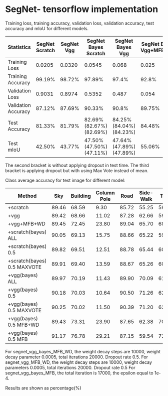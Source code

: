 # SegNet- tensorflow implementation
Training loss, training accuracy, validation loss, validation accuracy, test accuracy and mIoU for different models.


|     Statistics     | SegNet Scratch| SegNet Vgg | SegNet Bayes Scratch | SegNet Bayes Vgg |SegNet Bayes Vgg+MFB+WD|SegNet Vgg MFB+WD| SegNet_vgg_bayes_MFL|
| ------------------ | ------------- | ---------- | -------------------- | ---------------- | --------------------- | -----| ------- |
| Training Loss      |    0.0205     |  0.0320    |   0.0545             |   0.068          |      0.025            | 0.0156| 0.012|
| Training Accuracy  |    99.19%     |  98.72%    |   97.89%             |   97.4%          |      92.8%            |96.46%| 96.5%|
| Validation Loss    |    0.9031     |  0.8974    |   0.5352             |   0.487          |      0.054            |0.0719|0.058|
| Validation Accuracy|    87.12%     |  87.69%    |   90.33%             |   90.8%          |      89.75%            |89.86%|92.9%|
| Test Accuracy      |    81.33%     |  81.79%    |   82.69%(82.67%)(82.69%)     |   84.25%(84.04%)(84.23%)| 84.48% |84.49%|86.01%|
| Test mIoU          |    42.50%     |  43.77%    |   47.50%(47.50%)(47.11%)     |   47.64%(47.89%)(47.89%)| 55.06% |54.60%|57.62%|

The second bracket is without applying dropout in test time. The third bracket is applying dropout but with using Max Vote instead of mean. 


Class average accuracy for test image for different model:

| Method       | Sky   | Building| Column Pole| Road | Side-Walk | Tree | Sign Symbol| Fence | Car  | Pedestrain | Bicyclist |
| ------------ | ------| ------- | -----------| ---- | --------- | ---- | -----------| ----- | ---  | ---------- | --------- |
| +scratch     | 89.46 | 68.59   | 9.30       |85.72 | 55.25     |59.78 | 18.42      | 11.53 |62.08 | 15.67      | 9.65      |
| +vgg         | 89.42 | 68.66   | 11.02      |87.28 | 62.66     |59.10 | 16.53      | 12.51 |57.96 | 18.82      | 17.58     |
| +vgg+MFB+WD  | 89.45 | 72.45   | 23.80      |89.04 | 65.70     |68.41 | 35.45      | 30.22 |75.53 | 41.03      | 37.73     |
| +scratch(bayes) ALL| 90.05 | 69.13   | 15.75      |88.66 | 65.22     |59.79 | 25.85      | 14.68 |68.95 | 24.73      | 22.44     |
| +scratch(bayes) 0.5| 89.82 | 69.51   | 12.51      |88.78 | 65.44     |60.30 | 24.81      | 15.74 |70.46 | 24.41      | 18.09     |
| +scratch(bayes) 0.5 MAXVOTE| 89.91 | 69.40   | 13.59      |88.67 | 65.26     |60.30 | 24.92      | 15.91 |70.15 | 24.87      | 18.34     |
| +vgg(bayes) ALL| 89.97 | 70.19   | 11.43      |89.90 | 70.09     |61.19 | 31.50      | 11.70 |61.02 | 28.70      | 21.03     |
| +vgg(bayes) 0.5| 90.18 | 70.03   | 10.64      |90.50 | 71.26     |62.22 | 30.25      | 13.90 |59.82 | 27.09      | 17.63     |
| +vgg(bayes) 0.5 MAXVOTE| 90.25 | 70.02   | 11.50      |90.39 | 71.20     |62.07 | 30.44      | 13.82 |59.84 | 27.89      | 19.08     |
| +vgg(bayes) 0.5 MFB+WD| 89.43 | 73.31   | 23.90      |87.65 | 62.38     |70.71 | 35.82      | 34.32 |77.00 | 37.70      | 39.69    |
| +vgg(bayes) 0.5 MFB| 91.17|76.78|29.21|87.15|59.54|72.63|36.92|29.39|77.19|49.61|49.03|

For segnet_vgg_bayes_MFB_WD, the weight decay steps are 10000, weight decay parameter 0.0005, total iterations 20000. Dropout rate 0.5.
For segnet_vgg_MFB_WD, the weight decay steps are 10000, weight decay parameters 0.0005, total iterations 20000. Dropout rate 0.5
For segnet_vgg_bayes_MFB, the total iteration is 17000, the epsilon equal to 1e-4.
 








Results are shown as percentage(%)



